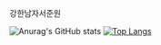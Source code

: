강한남자서준원

<!--
**joonone2/joonone2** is a ✨ _special_ ✨ repository because its `README.md` (this file) appears on your GitHub profile.

Here are some ideas to get you started:

- 🔭 I’m currently working on ...
- 🌱 I’m currently learning ...
- 👯 I’m looking to collaborate on ...
- 🤔 I’m looking for help with ...
- 💬 Ask me about ...
- 📫 How to reach me: ...
- 😄 Pronouns: ...
- ⚡ Fun fact: ...
-->
![Anurag's GitHub stats](https://github-readme-stats.vercel.app/api?username=joonone2&show_icons=true&theme=radical)
[![Top Langs](https://github-readme-stats.vercel.app/api/top-langs/?username=joonone2&langs_count=10&layout=compact&theme=dark)](https://github.com/joonone2/joonone2)

